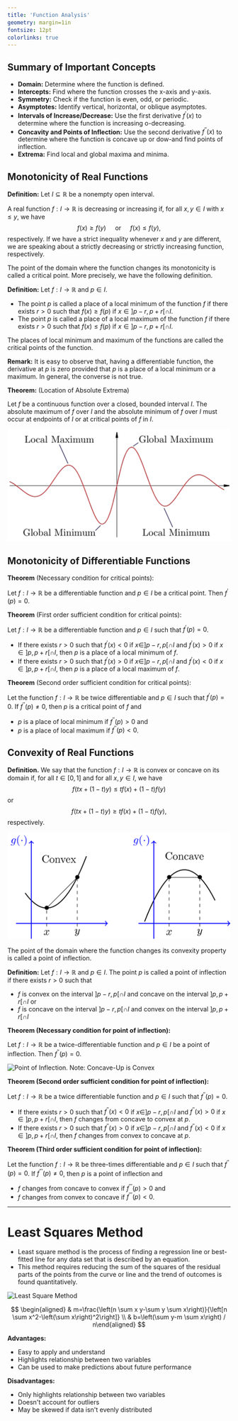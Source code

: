 ```yaml
---
title: 'Function Analysis'
geometry: margin=1in
fontsize: 12pt
colorlinks: true
---
```


## Summary of Important Concepts

- **Domain:** Determine where the function is defined.
- **Intercepts:** Find where the function crosses the x-axis and y-axis.
- **Symmetry:** Check if the function is even, odd, or periodic.
- **Asymptotes:** Identify vertical, horizontal, or oblique asymptotes.
- **Intervals of Increase/Decrease:** Use the first derivative $f^{'}(x)$ to determine where the function is increasing o-decreasing.
- **Concavity and Points of Inflection:** Use the second derivative $f^{''}(x)$ to determine where the function is concave up or dow-and find points of inflection.
- **Extrema:** Find local and global maxima and minima.

## Monotonicity of Real Functions

**Definition:** Let $I \subseteq \mathbb{R}$ be a nonempty open interval.

A real function $f: I \rightarrow \mathbb{R}$ is decreasing or increasing if, for all $x, y \in I$ with $x \leq y$, we have
$$
f(x) \geq f(y) \quad \text { or } \quad f(x) \leq f(y),
$$
respectively. If we have a strict inequality whenever $x$ and $y$ are different, we are speaking about a strictly decreasing or strictly increasing function, respectively.

The point of the domain where the function changes its monotonicity is called a critical point. More precisely, we have the following definition.

**Definition:** Let $f: I \rightarrow \mathbb{R}$ and $p \in I$.

- The point $p$ is called a place of a local minimum of the function $f$ if there exists $r>0$ such that $f(x) \geq f(p)$ if $x \in] p-r, p+r[\cap I$.
- The point $p$ is called a place of a local maximum of the function $f$ if there exists $r>0$ such that $f(x) \leq f(p)$ if $x \in] p-r, p+r[\cap I$.

The places of local minimum and maximum of the functions are called the critical points of the function.

**Remark:** It is easy to observe that, having a differentiable function, the derivative at $p$ is zero provided that $p$ is a place of a local minimum or a maximum. In general, the converse is not true.

**Theorem:** (Location of Absolute Extrema)

 Let $f$ be a continuous function over a closed, bounded interval $I$. The absolute maximum of $f$ over $I$ and the absolute minimum of $f$ over $I$ must occur at endpoints of $I$ or at critical points of $f$ in $I$.

![Extreme Values of Functions](imgs/maximaminima.png)

## Monotonicity of Differentiable Functions

**Theorem** (Necessary condition for critical points):

Let $f: l \rightarrow \mathbb{R}$ be a differentiable function and $p \in I$ be a critical point. Then $f^{\prime}(p)=0$.

**Theorem** (First order sufficient condition for critical points):

Let $f: l \rightarrow \mathbb{R}$ be a differentiable function and $p \in I$ such that $f^{\prime}(p)=0$.

- If there exists $r>0$ such that $f^{\prime}(x)<0$ if $\left.x \in\right] p-r, p\left[\cap I \right.$ and $f^{\prime}(x)>0$ if $x \in] p, p+r[\cap I$, then $p$ is a place of a local minimum of $f$.
- If there exists $r>0$ such that $f^{\prime}(x)>0$ if $\left.x \in\right] p-r, p\left[\cap I\right.$ and $f^{\prime}(x)<0$ if $x \in] p, p+r[\cap I$, then $p$ is a place of a local maximum of $f$.

**Theorem** (Second order sufficient condition for critical points): 

Let the function $f: l \rightarrow \mathbb{R}$ be twice differentiable and $p \in I$ such that $f^{\prime}(p)=0$. If $f^{\prime \prime}(p) \neq 0$, then $p$ is a critical point of $f$ and

- $p$ is a place of local minimum if $f^{\prime \prime}(p)>0$ and
- $p$ is a place of local maximum if $f^{\prime \prime}(p)<0$.

## Convexity of Real Functions

**Definition.** We say that the function $f: I \rightarrow \mathbb{R}$ is convex or concave on its domain if, for all $t \in[0,1]$ and for all $x, y \in I$, we have
$$
f(t x+(1-t) y) \leq t f(x)+(1-t) f(y)
$$
or
$$
f(t x+(1-t) y) \geq t f(x)+(1-t) f(y),
$$
respectively.

![**Geometrical meaning:** If $f$ is convex (concave) on its domain then any chord connecting two different points of its graph lies above (below) the corresponding arc of the graph.](imgs/Convex_b.png)

The point of the domain where the function changes its convexity property is called a point of inflection.

**Definition:** Let $f: I \rightarrow \mathbb{R}$ and $p \in I$. The point $p$ is called a point of inflection if there exists $r>0$ such that

- $f$ is convex on the interval $] p-r, p[\cap I$ and concave on the interval ]$p, p+r[ \cap I$ or
- $f$ is concave on the interval $] p-r, p[\cap I$ and convex on the interval ]$p, p+r[ \cap I$

**Theorem (Necessary condition for point of inflection):**

Let $f: I \rightarrow \mathbb{R}$ be a twice-differentiable function and $p \in I$ be a point of inflection. Then $f^{\prime \prime}(p)=0$.

![Point of Inflection. Note: Concave-Up is Convex](https://www.radfordmathematics.com/calculus/Differentiation/point-of-inflection/point-of-inflection-1.png)

**Theorem (Second order sufficient condition for point of inflection):**

Let $f: I \rightarrow \mathbb{R}$ be a twice differentiable function and $p \in I$ such that $f^{\prime \prime}(p)=0$.

- If there exists $r>0$ such that $f^{\prime \prime}(x)<0$ if $\left.x \in\right] p-r, p\left[\cap I\right.$ and $f^{\prime \prime}(x)>0$ if $x \in] p, p+r[\cap I$, then $f$ changes from concave to convex at $p$.
- If there exists $r>0$ such that $f^{\prime \prime}(x)>0$ if $\left.x \in\right] p-r, p\left[\cap I\right.$ and $f^{\prime \prime}(x)<0$ if $x \in] p, p+r[\cap I$, then $f$ changes from convex to concave at $p$.

**Theorem (Third order sufficient condition for point of inflection):**

Let the function $f: I \rightarrow \mathbb{R}$ be three-times differentiable and $p \in I$ such that $f^{\prime \prime}(p)=0$. If $f^{\prime \prime \prime}(p) \neq 0$, then $p$ is a point of inflection and

- $f$ changes from concave to convex if $f^{\prime \prime \prime}(p)>0$ and
- $f$ changes from convex to concave if $f^{\prime \prime \prime}(p)<0$.

----

# Least Squares Method

- Least square method is the process of finding a regression line or best-fitted line for any data set that is described by an equation.
- This method requires reducing the sum of the squares of the residual parts of the points from the curve or line and the trend of outcomes is found quantitatively.

![Least Square Method](https://d138zd1ktt9iqe.cloudfront.net/media/seo_landing_files/least-square-method-2-1650276832.png)

$$
\begin{aligned} & m=\frac{\left(n \sum x y-\sum y \sum x\right)}{\left[n \sum x^2-\left(\sum x\right)^2\right]} \\ & b=\left(\sum y-m \sum x\right) / n\end{aligned}
$$

**Advantages:**

- Easy to apply and understand
- Highlights relationship between two variables
- Can be used to make predictions about future performance

**Disadvantages:**

- Only highlights relationship between two variables
- Doesn't account for outliers
- May be skewed if data isn't evenly distributed